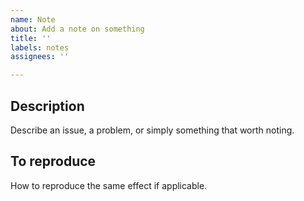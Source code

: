 ```yaml
---
name: Note
about: Add a note on something
title: ''
labels: notes
assignees: ''

---
```


## Description
Describe an issue, a problem, or simply something that worth noting.

## To reproduce
How to reproduce the same effect if applicable.
